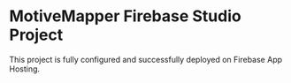 # MotiveMapper Firebase Studio Project

This project is fully configured and successfully deployed on Firebase App Hosting.
